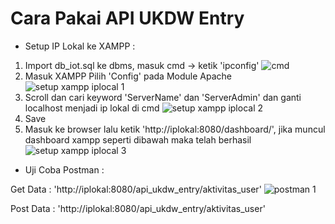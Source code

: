 # Cara Pakai API UKDW Entry

- Setup IP Lokal ke XAMPP :
1. Import db_iot.sql ke dbms, masuk cmd -> ketik 'ipconfig'
![cmd](https://user-images.githubusercontent.com/69253132/205446507-c25fb93b-113a-47d1-aff7-2d9ec6f1cc3a.png)
2. Masuk XAMPP Pilih 'Config' pada Module Apache
![setup xampp iplocal 1](https://user-images.githubusercontent.com/69253132/205445812-a276d6ea-697b-4bbb-9a44-ea653c06967d.png)
3. Scroll dan cari keyword 'ServerName' dan 'ServerAdmin' dan ganti localhost menjadi ip lokal di cmd
![setup xampp iplocal 2](https://user-images.githubusercontent.com/69253132/205446148-985c9793-c1ea-4d5d-9eec-880757937e70.png)
4. Save
5. Masuk ke browser lalu ketik 'http://iplokal:8080/dashboard/', jika muncul dashboard xampp seperti dibawah maka telah berhasil
![setup xampp iplocal 3](https://user-images.githubusercontent.com/69253132/205446384-50904caa-8965-4b31-868d-7ec3f377cc4c.png)

- Uji Coba Postman :

Get Data : 'http://iplokal:8080/api_ukdw_entry/aktivitas_user'
![postman 1](https://user-images.githubusercontent.com/69253132/205446814-3a6e21c6-dc0b-4407-8995-47b9f87f5c3b.png)

Post Data : 'http://iplokal:8080/api_ukdw_entry/aktivitas_user'
